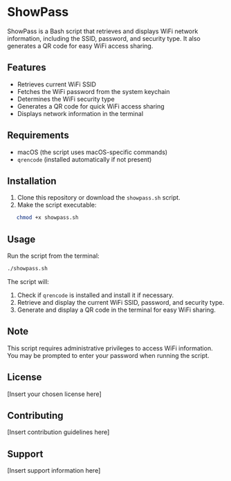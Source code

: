 # ShowPass

ShowPass is a Bash script that retrieves and displays WiFi network information, including the SSID, password, and security type. It also generates a QR code for easy WiFi access sharing.

## Features

- Retrieves current WiFi SSID
- Fetches the WiFi password from the system keychain
- Determines the WiFi security type
- Generates a QR code for quick WiFi access sharing
- Displays network information in the terminal

## Requirements

- macOS (the script uses macOS-specific commands)
- `qrencode` (installed automatically if not present)

## Installation

1. Clone this repository or download the `showpass.sh` script.
2. Make the script executable:

```bash
   chmod +x showpass.sh
```

## Usage

Run the script from the terminal:

```bash
./showpass.sh
```

The script will:

1. Check if `qrencode` is installed and install it if necessary.
2. Retrieve and display the current WiFi SSID, password, and security type.
3. Generate and display a QR code in the terminal for easy WiFi sharing.

## Note

This script requires administrative privileges to access WiFi information. You may be prompted to enter your password when running the script.

## License

[Insert your chosen license here]

## Contributing

[Insert contribution guidelines here]

## Support

[Insert support information here]

